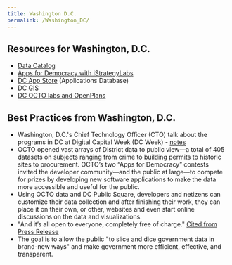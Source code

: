 ```yaml
---
title: Washington D.C.
permalink: /Washington_DC/
---
```


Resources for Washington, D.C.
------------------------------

-   [Data Catalog](http://data.dc.gov/)
-   [Apps for Democracy with iStrategyLabs](http://www.appsfordemocracy.org)
-   [DC App Store](http://appstore.dc.gov/) (Applications Database)
-   [DC GIS](http://octo.dc.gov/DC/OCTO/Maps+and+Apps/Geospatial+District)
-   [DC OCTO labs and OpenPlans](http://octolabs.pbworks.com/Open-311-API)

Best Practices from Washington, D.C.
------------------------------------

-   Washington, D.C.'s Chief Technology Officer (CTO) talk about the programs in DC at Digital Capital Week (DC Week) - [notes](http://dc.thecityfix.com/event-wrap-up-online-engagement-for-sustainable-urban-mobility/)
-   OCTO opened vast arrays of District data to public view—a total of 405 datasets on subjects ranging from crime to building permits to historic sites to procurement. OCTO’s two “Apps for Democracy” contests invited the developer community—and the public at large—to compete for prizes by developing new software applications to make the data more accessible and useful for the public.
-   Using OCTO data and DC Public Square, developers and netizens can customize their data collection and after finishing their work, they can place it on their own, or other, websites and even start online discussions on the data and visualizations.
-   "And it’s all open to everyone, completely free of charge." [Cited from Press Release](http://octo.dc.gov/DC/OCTO/About+OCTO/News+Room/Press+Releases/District+of+Columbia+Launches+New+Data+Visualization+Tools)
-   The goal is to allow the public "to slice and dice government data in brand-new ways" and make government more efficient, effective, and transparent.
